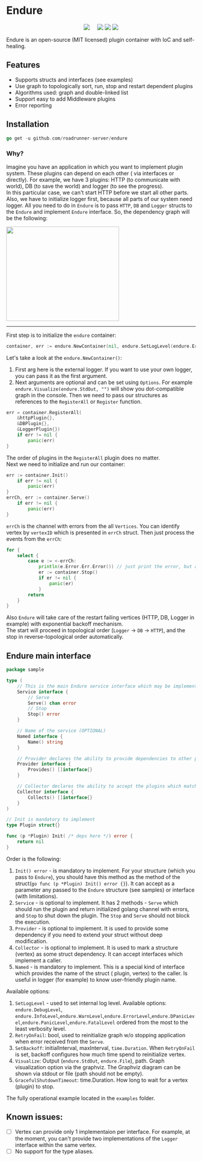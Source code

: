 # Endure

<p align="center">
 <a href="https://pkg.go.dev/github.com/roadrunner-server/endure?tab=doc"><img src="https://godoc.org/github.com/roadrunner-server/endure?status.svg"></a>
 <a href="https://github.com/roadrunner-server/endure/actions"><img src="https://github.com/roadrunner-server/endure/workflows/Linux/badge.svg" alt=""></a>
 <a href="https://github.com/roadrunner-server/endure/actions"><img src="https://github.com/roadrunner-server/endure/workflows/macOS/badge.svg" alt=""></a>
 <a href="https://github.com/roadrunner-server/endure/actions"><img src="https://github.com/roadrunner-server/endure/workflows/Windows/badge.svg" alt=""></a>
 <a href="https://github.com/roadrunner-server/endure/actions"><img src="https://github.com/roadrunner-server/endure/workflows/Linters/badge.svg" alt=""></a>
 <a href="https://codecov.io/gh/roadrunner-server/endure"><img src="https://codecov.io/gh/roadrunner-server/endure/branch/master/graph/badge.svg?token=itNaiZ6ALN"/></a>
 <a href="https://discord.gg/TFeEmCs"><img src="https://img.shields.io/badge/discord-chat-magenta.svg"></a>
 <a href="https://lgtm.com/projects/g/roadrunner-server/endure/alerts/"><img src="https://img.shields.io/lgtm/alerts/g/roadrunner-server/endure.svg?logo=lgtm&logoWidth=18"></a>
</p>

Endure is an open-source (MIT licensed) plugin container with IoC and self-healing.

<h2>Features</h2>

- Supports structs and interfaces (see examples)
- Use graph to topologically sort, run, stop and restart dependent plugins
- Algorithms used: graph and double-linked list
- Support easy to add Middleware plugins
- Error reporting

<h2>Installation</h2>

```go
go get -u github.com/roadrunner-server/endure
```

### Why?

Imagine you have an application in which you want to implement plugin system. These plugins can depend on each other (
via interfaces or directly). For example, we have 3 plugins: HTTP (to communicate with world), DB (to save the world)
and logger (to see the progress).  
In this particular case, we can't start HTTP before we start all other parts. Also, we have to initialize logger first,
because all parts of our system need logger. All you need to do in `Endure` is to pass `HTTP`, `DB` and `Logger` structs
to the `Endure` and implement `Endure` interface. So, the dependency graph will be the following:

<p align="left">
  <img src="https://github.com/roadrunner-server/endure/blob/master/images/graph.png" width="300" height="250" />
</p>

-------
First step is to initialize the `endure` container:

```go
container, err := endure.NewContainer(nil, endure.SetLogLevel(endure.ErrorLevel), endure.Visualize(endure.StdOut, ""))
```

Let's take a look at the `endure.NewContainer()`:

1. First arg here is the external logger. If you want to use your own logger, you can pass it as the first argument.
2. Next arguments are optional and can be set using `Options`. For example `endure.Visualize(endure.StdOut, "")` will
   show you dot-compatible graph in the console.
   Then we need to pass our structures as references to the `RegisterAll` or `Register` function.

```go
err = container.RegisterAll(
    &httpPlugin{},
    &DBPlugin{},
    &LoggerPlugin{})
    if err != nil {
        panic(err)
}
```

The order of plugins in the `RegisterAll` plugin does no matter.  
Next we need to initialize and run our container:

```go
err := container.Init()
    if err != nil {
        panic(err)
}
errCh, err := container.Serve()
    if err != nil {
    	panic(err)
}
```

`errCh` is the channel with errors from the all `Vertices`. You can identify vertex by `vertexID` which is presented
in `errCh` struct. Then just process the events from the `errCh`:

```go
for {
    select {
        case e := <-errCh:
            println(e.Error.Err.Error()) // just print the error, but actually error processing could be there
            er := container.Stop()
            if er != nil {
                panic(er)
            }
        return
    }
}
```

Also `Endure` will take care of the restart failing vertices (HTTP, DB, Logger in example) with exponential backoff
mechanism.  
The start will proceed in topological order (`Logger` -> `DB` -> `HTTP`), and the stop in reverse-topological order
automatically.

<h2>Endure main interface</h2>

```go
package sample

type (
	// This is the main Endure service interface which may be implemented to Start (Serve) and Stop plugin (OPTIONAL)
	Service interface {
		// Serve
		Serve() chan error
		// Stop
		Stop() error
	}

	// Name of the service (OPTIONAL)
	Named interface {
		Name() string
	}

	// Provider declares the ability to provide dependencies to other plugins (OPTIONAL)
	Provider interface {
		Provides() []interface{}
	}

	// Collector declares the ability to accept the plugins which match the provided method signature (OPTIONAL)
	Collector interface {
		Collects() []interface{}
	}
)

// Init is mandatory to implement
type Plugin struct{}

func (p *Plugin) Init( /* deps here */) error {
	return nil
}
```

Order is the following:

1. `Init() error` - is mandatory to implement. For your structure (which you pass to `Endure`), you should have this method as the method of the struct(```go func (p *Plugin) Init() error {}```). It can accept as a parameter any passed to the `Endure` structure (see samples) or interface (with
   limitations).
2. `Service` - is optional to implement. It has 2 methods - `Serve` which should run the plugin and return
   initialized golang channel with errors, and `Stop` to shut down the plugin. The `Stop` and `Serve` should not block the execution.
3. `Provider` - is optional to implement. It is used to provide some dependency if you need to extend your struct without deep modification.
4. `Collector` - is optional to implement. It is used to mark a structure (vertex) as some struct dependency. It can
   accept interfaces which implement a caller.
5. `Named` - is mandatory to implement. This is a special kind of interface which provides the name of the struct (
   plugin, vertex) to the caller. Is useful in logger (for example) to know user-friendly plugin name.

Available options:
1. `SetLogLevel` - used to set internal log level. Available options: `endure.DebugLevel`, `endure.InfoLevel`,`endure.WarnLevel`,`endure.ErrorLevel`,`endure.DPanicLevel`,`endure.PanicLevel`,`endure.FatalLevel` ordered from the most to the least verbosity level.  
2. `RetryOnFail`: bool, used to reinitialize graph w/o stopping application when error received from the `Serve`.
3. `SetBackoff`: initialInterval, maxInterval, `time.Duration`. When `RetryOnFail` is set, backoff configures how much time spend to reinitialize vertex.
4. `Visualize`: Output (`endure.StdOut`, `endure.File`), path. Graph visualization option via the graphviz. The Graphviz diagram can be shown via stdout or file (path should not be empty).
5. `GracefulShutdownTimeout`: time.Duration. How long to wait for a vertex (plugin) to stop.  

The fully operational example located in the `examples` folder.

## Known issues:
- [ ] Vertex can provide only 1 implementaion per interface. For example, at the moment, you can't provide two implementations of the `Logger` interface within the same vertex.
- [ ] No support for the type aliases.
